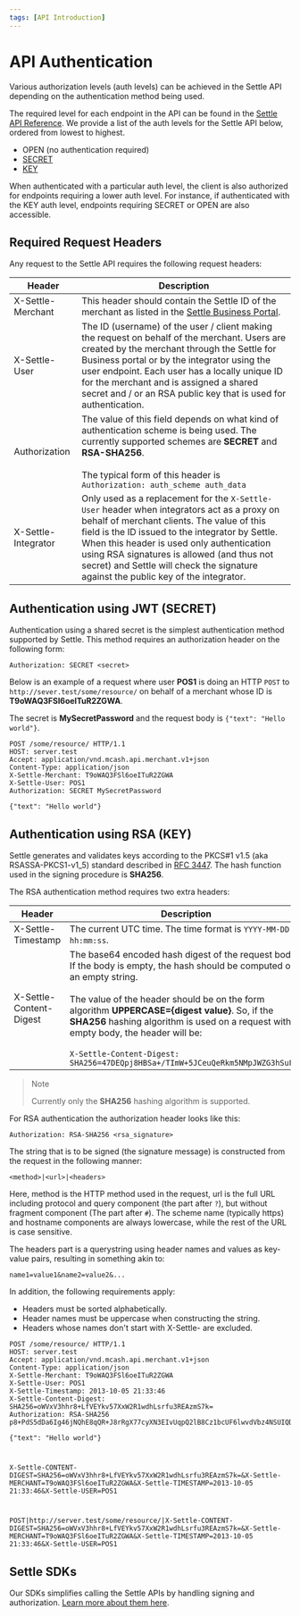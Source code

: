 ```yaml
---
tags: [API Introduction]
---
```


# API Authentication

Various authorization levels (auth levels) can be achieved in the Settle API depending on the authentication method being used.

The required level for each endpoint in the API can be found in the [Settle API Reference](../YXBpOjg1NDE5NDI-merchant). We provide a list of the auth levels for the Settle API below, ordered from lowest to highest.

- OPEN (no authentication required)
- [SECRET](#authentication-using-jwt-secret)
- [KEY](#authentication-using-rsa-key)

When authenticated with a particular auth level, the client is also authorized for endpoints requiring a lower auth level. For instance, if authenticated with the KEY auth level, endpoints requiring SECRET or OPEN are also accessible.

 

## Required Request Headers

Any request to the Settle API requires the following request headers:


Header | Description
---------|----------
 X-Settle-Merchant | This header should contain the Settle ID of the merchant as listed in the [Settle Business Portal](https://business.settle.eu/).
 X-Settle-User | The ID (username) of the user / client making the request on behalf of the merchant. Users are created by the merchant through the Settle for Business portal or by the integrator using the user endpoint. Each user has a locally unique ID for the merchant and is assigned a shared secret and / or an RSA public key that is used for authentication.
 Authorization | The value of this field depends on what kind of authentication scheme is being used. The currently supported schemes are **SECRET** and **RSA-SHA256**.<br><br>The typical form of this header is `Authorization: auth_scheme auth_data`
 X-Settle-Integrator | Only used as a replacement for the `X-Settle-User` header when integrators act as a proxy on behalf of merchant clients. The value of this field is the ID issued to the integrator by Settle. When this header is used only authentication using RSA signatures is allowed (and thus not secret) and Settle will check the signature against the public key of the integrator.

####

## Authentication using JWT (SECRET)

Authentication using a shared secret is the simplest authentication method supported by Settle. This method requires an authorization header on the following form:

`Authorization: SECRET <secret>`

Below is an example of a request where user **POS1** is doing an HTTP `POST` to `http://sever.test/some/resource/` on behalf of a merchant whose ID is **T9oWAQ3FSl6oeITuR2ZGWA**.

The secret is **MySecretPassword** and the request body is `{"text": "Hello world"}`.

```http
POST /some/resource/ HTTP/1.1
HOST: server.test
Accept: application/vnd.mcash.api.merchant.v1+json
Content-Type: application/json
X-Settle-Merchant: T9oWAQ3FSl6oeITuR2ZGWA
X-Settle-User: POS1
Authorization: SECRET MySecretPassword

{"text": "Hello world"}
```

####

## Authentication using RSA (KEY)

Settle generates and validates keys according to the PKCS#1 v1.5 (aka RSASSA-PKCS1-v1_5) standard described in [RFC 3447](https://datatracker.ietf.org/doc/html/rfc3447#section-9.2). The hash function used in the signing procedure is **SHA256**.

The RSA authentication method requires two extra headers:

Header | Description
---------|----------
X-Settle-Timestamp | 	The current UTC time. The time format is `YYYY-MM-DD hh:mm:ss`.
X-Settle-Content-Digest | The base64 encoded hash digest of the request body. If the body is empty, the hash should be computed on an empty string.<br><br>The value of the header should be on the form algorithm **UPPERCASE={digest value}**. So, if the **SHA256** hashing algorithm is used on a request with empty body, the header will be:<br><br>`X-Settle-Content-Digest: SHA256=47DEQpj8HBSa+/TImW+5JCeuQeRkm5NMpJWZG3hSuFU=`

<!-- theme: warning -->
> Note
>
> Currently only the **SHA256** hashing algorithm is supported.


For RSA authentication the authorization header looks like this:

`Authorization: RSA-SHA256 <rsa_signature>`

The string that is to be signed (the signature message) is constructed from the request in the following manner:

`<method>|<url>|<headers>`

Here, method is the HTTP method used in the request, url is the full URL including protocol and query component (the part after `?`), but without fragment component (The part after `#`). The scheme name (typically https) and hostname components are always lowercase, while the rest of the URL is case sensitive.

The headers part is a querystring using header names and values as key-value pairs, resulting in something akin to:

`name1=value1&name2=value2&...`
 

In addition, the following requirements apply:

- Headers must be sorted alphabetically.
- Header names must be uppercase when constructing the string.
- Headers whose names don't start with X-Settle- are excluded.


```http title="Reusing the example in the previous section"
POST /some/resource/ HTTP/1.1
HOST: server.test
Accept: application/vnd.mcash.api.merchant.v1+json
Content-Type: application/json
X-Settle-Merchant: T9oWAQ3FSl6oeITuR2ZGWA
X-Settle-User: POS1
X-Settle-Timestamp: 2013-10-05 21:33:46
X-Settle-Content-Digest: SHA256=oWVxV3hhr8+LfVEYkv57XxW2R1wdhLsrfu3REAzmS7k=
Authorization: RSA-SHA256 p8+PdS5dDa6Ig46jNQhE8qQR+J8rRgX77cyXN3EIvUqpQ2lB8Cz1bcUF6lwvdVbz4NSUIQD/OCT8X2WtqRNbPW+5DDzGC1TytiV6p0EXiMOAl7s6kioHnVGaiCSHyfO6ZYB7ubtcMtUE0+7OEUcPeaqSHeL4wwUkO8W0+euwGsfwl9gOoQHBFIOh0bh8z3JNGhUeIZM8fvrk+8kj/s2A70IBvUOLwcFeP8uf6gTi1fz7BtgJ5rHmfvn9HvrsyO53/nx2mXZdAap4MfOZa6dp0ievZ5kU1vEfB2R6f4uPHzKLnaePlDOQMTk+uHlxU0ChkSqenbgJvpGuaOGiQekwsA==

{"text": "Hello world"}
```

#

```text title=The header part of the signature message"
X-Settle-CONTENT-DIGEST=SHA256=oWVxV3hhr8+LfVEYkv57XxW2R1wdhLsrfu3REAzmS7k=&X-Settle-MERCHANT=T9oWAQ3FSl6oeITuR2ZGWA&X-Settle-TIMESTAMP=2013-10-05 21:33:46&X-Settle-USER=POS1
```

#

```text title="The complete signature message"
POST|http://server.test/some/resource/|X-Settle-CONTENT-DIGEST=SHA256=oWVxV3hhr8+LfVEYkv57XxW2R1wdhLsrfu3REAzmS7k=&X-Settle-MERCHANT=T9oWAQ3FSl6oeITuR2ZGWA&X-Settle-TIMESTAMP=2013-10-05 21:33:46&X-Settle-USER=POS1
```

####

## Settle SDKs

Our SDKs simplifies calling the Settle APIs by handling signing and authorization. [Learn more about them here](./ZG9jOjM0NzQwMDEz-libraries-and-ui-components#server-side-libraries).







